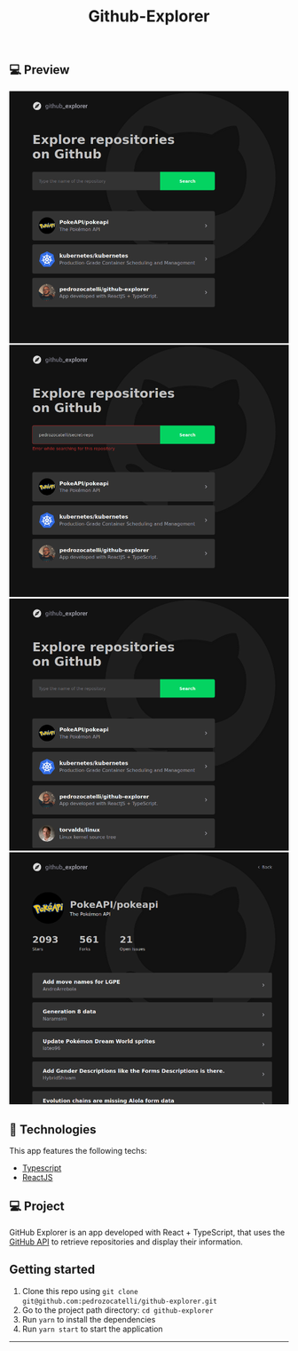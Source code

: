 
<h1 align="center">
   Github-Explorer
</h1>

<br>


## 💻 Preview

![png1](github/display.png)
![png3](github/error.png)
![png2](github/added.png)
![png4](github/details.png)

## :rocket: Technologies

This app features the following techs:

- [Typescript](https://www.typescriptlang.org/)
- [ReactJS](https://github.com/facebook/react)


## 💻 Project

GitHub Explorer is an app developed with React + TypeScript, that uses the [GitHub API](https://docs.github.com/en/rest) to retrieve repositories and display their information.

## Getting started

1. Clone this repo using `git clone git@github.com:pedrozocatelli/github-explorer.git`
2. Go to the project path directory: `cd github-explorer`<br />
3. Run `yarn` to install the dependencies<br />
3. Run `yarn start` to start the application<br />
---

